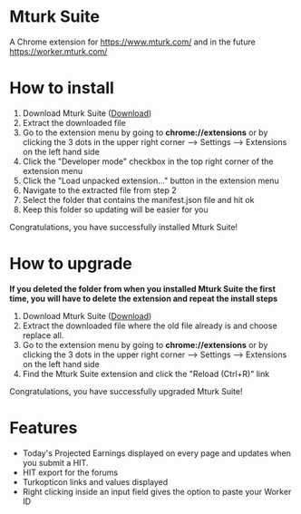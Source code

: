 # Mturk Suite
A Chrome extension for https://www.mturk.com/ and in the future https://worker.mturk.com/

# How to install
1. Download Mturk Suite ([Download](https://github.com/Kadauchi/mturk-suite/archive/master.zip))
2. Extract the downloaded file
3. Go to the extension menu by going to **chrome://extensions** or by clicking the 3 dots in the upper right corner --> Settings --> Extensions on the left hand side
4. Click the "Developer mode" checkbox in the top right corner of the extension menu
5. Click the "Load unpacked extension..." button in the extension menu
6. Navigate to the extracted file from step 2
7. Select the folder that contains the manifest.json file and hit ok
8. Keep this folder so updating will be easier for you

Congratulations, you have successfully installed Mturk Suite!

# How to upgrade
**If you deleted the folder from when you installed Mturk Suite the first time, you will have to delete the extension and repeat the install steps**

1. Download Mturk Suite ([Download](https://github.com/Kadauchi/mturk-suite/archive/master.zip))
2. Extract the downloaded file where the old file already is and choose replace all.
3. Go to the extension menu by going to **chrome://extensions** or by clicking the 3 dots in the upper right corner --> Settings --> Extensions on the left hand side
4. Find the Mturk Suite extension and click the "Reload (Ctrl+R)" link

Congratulations, you have successfully upgraded Mturk Suite!

# Features
- Today's Projected Earnings displayed on every page and updates when you submit a HIT.
- HIT export for the forums 
- Turkopticon links and values displayed
- Right clicking inside an input field gives the option to paste your Worker ID
